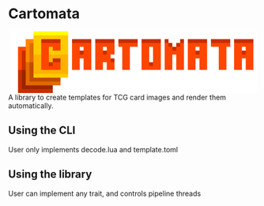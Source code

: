 # Cartomata

<img src="https://raw.githubusercontent.com/piface314/cartomata/main/docs/logo.png" alt="Cartomata logo" width="500" align="right">

A library to create templates for TCG card images and render them automatically.

## Using the CLI

User only implements decode.lua and template.toml

## Using the library

User can implement any trait, and controls pipeline threads
